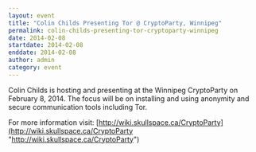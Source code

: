 ```yaml
---
layout: event
title: "Colin Childs Presenting Tor @ CryptoParty, Winnipeg"
permalink: colin-childs-presenting-tor-cryptoparty-winnipeg
date: 2014-02-08
startdate: 2014-02-08
enddate: 2014-02-08
author: admin
category: event
---
```


Colin Childs is hosting and presenting at the Winnipeg CryptoParty on February 8, 2014. The focus will be on installing and using anonymity and secure communication tools including Tor.

For more information visit: [http://wiki.skullspace.ca/CryptoParty](http://wiki.skullspace.ca/CryptoParty "http://wiki.skullspace.ca/CryptoParty")

